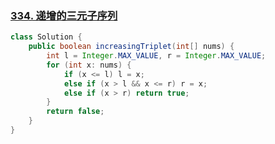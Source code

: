 ### [334. 递增的三元子序列](https://leetcode-cn.com/problems/increasing-triplet-subsequence/)

```java
class Solution {
    public boolean increasingTriplet(int[] nums) {
        int l = Integer.MAX_VALUE, r = Integer.MAX_VALUE;
        for (int x: nums) {
            if (x <= l) l = x;
            else if (x > l && x <= r) r = x;
            else if (x > r) return true;
        }
        return false;
    }
}
```

